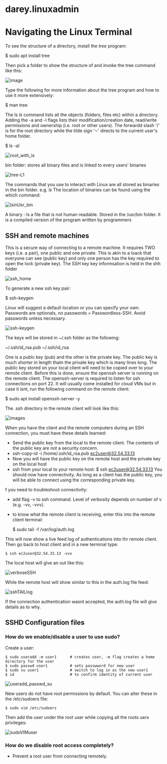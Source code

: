 # darey.linuxadmin

# Navigating the Linux Terminal

To see the structure of a directory, install the *tree* program:

  $ sudo apt install tree

Then pick a folder to show the structure of and invoke the tree command like this:

![image](https://github.com/naqeebghazi/darey.linuxadmin/assets/59777921/a59419ad-d664-4d06-ad7f-b1c157bca47a)

Type the following for more information about the tree program and how to use it more extensively:

  $ man tree

The ls *ls* command lists all the objects (folders, files etc) within a directory. Adding the -a and -l flags lists their modification/creation date, read/write permissions and ownership (i.e. root or other users). The forwardd slash '/' is for the root directory while the tilde sign '⁓' directs to the current user's home folder.

  $ ls -al

![root_with_ls](https://github.com/naqeebghazi/darey.linuxadmin/blob/main/images/rootwith_ls.png?raw=true)

bin folder: stores all binary files and is linked to every users' binaries

![tree-L1](https://github.com/naqeebghazi/darey.linuxadmin/blob/main/images/tree-L1.png?raw=true)

The commands that you use to interact with Linux are all stored as binaries in the bin folder. e.g. *ls* 
The location of binaries can be found using the which command:

![lsinUsr_bin](https://github.com/naqeebghazi/darey.linuxadmin/blob/main/images/whichbinaries.png?raw=true)

A binary : Is a file that is not human readable. Stored in the /usr/bin folder. It is a compiled version of the program written by programmers


## SSH and remote machines

This is a secure way of connecting to a remote machine. It requires TWO keys (i.e. a pair), one public and one private. This is akin to a loack that everyone can see (public key) and only one person has the key required to open the lock (private key). 
The SSH key key informsation is held in the shh folder 

![ssh_home](https://github.com/naqeebghazi/darey.linuxadmin/blob/main/images/ssh_home.png?raw=true)

To generate a new ssh key pair:

  $ ssh-keygen

Linux will suggest a default location or you can specify your own. 
Passwords are optionals, no passwords = Passwordless-SSH. Avoid passwords unless necessary.

![ssh-keygen](https://github.com/naqeebghazi/darey.linuxadmin/blob/main/images/ssh-keygen.png?raw=true)

The keys will be stored in ~/.ssh folder as the following:

  ~/.ssh/id_rsa.pub
  ~/.ssh/id_rsa

One is a publc key (pub) and the other is the private key. The public key is much shorter in length thatn the private key which is many lines long. 
The public key stored on your local client will need to be copied over to your remote client. Before this is done, ensure the openssh server is running on the remote client. The openssh-server is required to listen for ssh connections on port 22. It will usually come installed for cloud VMs but in case it isnt, run the following command on the remote client:

  $ sudo apt install openssh-server -y

The .ssh directory in the remote client will look like this:

![images](https://github.com/naqeebghazi/darey.linuxadmin/blob/main/images/sshonRemoteClient.png?raw=true)
    

When you have the client and the remote computers during an SSH connection, you must have these details learned:
- Send the public key from the local to the remote client. The contents of the public key are not a security concern.
- ssh-copy-id -i /home/.ssh/id_rsa.pub ec2user@32.54.33.13
- Now you will have the public key on the remote host and the private key on the local host
- ssh from your local to your remote host:
    $ ssh ec2user@32.54.33.13
You should now have connectivity.
As long as a client has the public key, you will be able to connect using the corresponding private key.

f you need to troubleshoot connectivity:
- add flag -v to ssh command. Level of verbosity depends on number of v (e.g. -vv, -vvv).
- to know what the remote client is receiving, enter this into the remote client terminal:

    $ sudo tail -f /var/log/auth.log

 This will now show a live feed log of authentications into thr remote client. Then go back to host client and in a new terminal type:

    $ ssh ec2user@32.54.33.13 -vvv

  The local host will give an out like this:

  ![verboseSSH](https://github.com/naqeebghazi/darey.linuxadmin/blob/main/images/sshVerboselocalhost.png?raw=true)

  While the remote host will show similar to this in the auth.log file feed:

  ![sshTAILlog](https://github.com/naqeebghazi/darey.linuxadmin/blob/main/images/sshTAILlog.png?raw=true)

  If the connection authentication wasnt accepted, the auth.log file will give details as to why. 


  ## SSHD Configuration files

  ### How do we enable/disable a user to use sudo?

  Create a user:

    $ sudo useradd -m user1      # creates user, -m flag creates a home directory for the user
    $ sudo passwd user1          # sets passwword for new user
    $ sudo su user1              # switch to log in as the new user1
    $ id                         # to confirm identity of current user

![useradd_passwd_su](https://github.com/naqeebghazi/darey.linuxadmin/blob/main/images/sudoVIMuser.png?raw=true)

  New users do not have root permissions by default. You can alter these in the /etc/sudoers file:

    $ sudo vim /etc/sudoers

  Then add the user under the root user while copying all the roots uers privileges:

  ![sudoVIMuser](https://github.com/naqeebghazi/darey.linuxadmin/blob/main/images/sudoVIMuser.png?raw=true)


  ### How do we disable root access completely?
  - Prevent a root user from connecting remotely.

